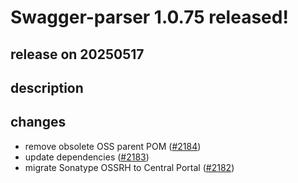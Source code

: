 # Swagger-parser 1.0.75 released!

## release on 20250517

## description

## changes

* remove obsolete OSS parent POM (<a class="issue-link js-issue-link" data-error-text="Failed to load title" data-id="3070595837" data-permission-text="Title is private" data-url="https://github.com/swagger-api/swagger-parser/issues/2184" data-hovercard-type="pull_request" data-hovercard-url="/swagger-api/swagger-parser/pull/2184/hovercard" href="https://github.com/swagger-api/swagger-parser/pull/2184">#2184</a>)
* update dependencies (<a class="issue-link js-issue-link" data-error-text="Failed to load title" data-id="3070506886" data-permission-text="Title is private" data-url="https://github.com/swagger-api/swagger-parser/issues/2183" data-hovercard-type="pull_request" data-hovercard-url="/swagger-api/swagger-parser/pull/2183/hovercard" href="https://github.com/swagger-api/swagger-parser/pull/2183">#2183</a>)
* migrate Sonatype OSSRH to Central Portal (<a class="issue-link js-issue-link" data-error-text="Failed to load title" data-id="3067171748" data-permission-text="Title is private" data-url="https://github.com/swagger-api/swagger-parser/issues/2182" data-hovercard-type="pull_request" data-hovercard-url="/swagger-api/swagger-parser/pull/2182/hovercard" href="https://github.com/swagger-api/swagger-parser/pull/2182">#2182</a>)

